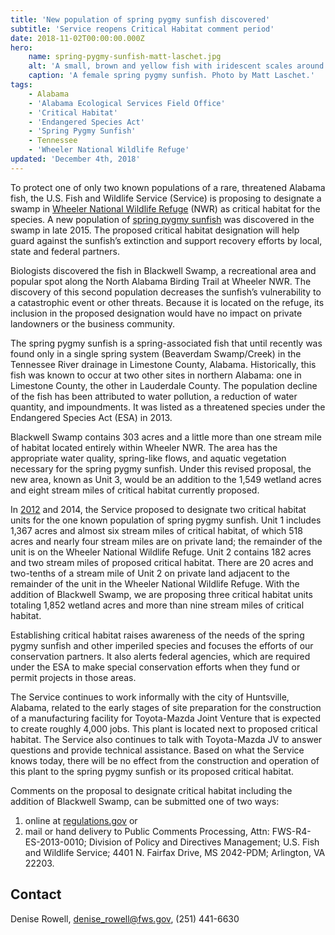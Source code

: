 ```yaml
---
title: 'New population of spring pygmy sunfish discovered'
subtitle: 'Service reopens Critical Habitat comment period'
date: 2018-11-02T00:00:00.000Z
hero:
    name: spring-pygmy-sunfish-matt-laschet.jpg
    alt: 'A small, brown and yellow fish with iridescent scales around its gills'
    caption: 'A female spring pygmy sunfish. Photo by Matt Laschet.'
tags:
    - Alabama
    - 'Alabama Ecological Services Field Office'
    - 'Critical Habitat'
    - 'Endangered Species Act'
    - 'Spring Pygmy Sunfish'
    - Tennessee
    - 'Wheeler National Wildlife Refuge'
updated: 'December 4th, 2018'
---
```


To protect one of only two known populations of a rare, threatened Alabama fish, the U.S. Fish and Wildlife Service (Service) is proposing to designate a swamp in [Wheeler National Wildlife Refuge](https://www.fws.gov/refuge/wheeler/) (NWR) as critical habitat for the species. A new population of [spring pygmy sunfish](/wildlife/fishes/spring-pygmy-sunfish) was discovered in the swamp in late 2015. The proposed critical habitat designation will help guard against the sunfish’s extinction and support recovery efforts by local, state and federal partners.

Biologists discovered the fish in Blackwell Swamp, a recreational area and popular spot along the North Alabama Birding Trail at Wheeler NWR. The discovery of this second population decreases the sunfish’s vulnerability to a catastrophic event or other threats. Because it is located on the refuge, its inclusion in the proposed designation would have no impact on private landowners or the business community.

The spring pygmy sunfish is a spring-associated fish that until recently was found only in a single spring system (Beaverdam Swamp/Creek) in the Tennessee River drainage in Limestone County, Alabama. Historically, this fish was known to occur at two other sites in northern Alabama: one in Limestone County, the other in Lauderdale County. The population decline of the fish has been attributed to water pollution, a reduction of water quantity, and impoundments. It was listed as a threatened species under the Endangered Species Act (ESA) in 2013.

Blackwell Swamp contains 303 acres and a little more than one stream mile of habitat located entirely within Wheeler NWR. The area has the appropriate water quality, spring-like flows, and aquatic vegetation necessary for the spring pygmy sunfish. Under this revised proposal, the new area, known as Unit 3, would be an addition to the 1,549 wetland acres and eight stream miles of critical habitat currently proposed.

In [2012](/news/2012/10/service-proposes-to-protect-the-spring-pygmy-sunfish-and-designate-critical-habitat-under-the-endangered-species-act/) and 2014, the Service proposed to designate two critical habitat units for the one known population of spring pygmy sunfish. Unit 1 includes 1,367 acres and almost six stream miles of critical habitat, of which 518 acres and nearly four stream miles are on private land; the remainder of the unit is on the Wheeler National Wildlife Refuge. Unit 2 contains 182 acres and two stream miles of proposed critical habitat. There are 20 acres and two-tenths of a stream mile of Unit 2 on private land adjacent to the remainder of the unit in the Wheeler National Wildlife Refuge. With the addition of Blackwell Swamp, we are proposing three critical habitat units totaling 1,852 wetland acres and more than nine stream miles of critical habitat.

Establishing critical habitat raises awareness of the needs of the spring pygmy sunfish and other imperiled species and focuses the efforts of our conservation partners. It also alerts federal agencies, which are required under the ESA to make special conservation efforts when they fund or permit projects in those areas.

The Service continues to work informally with the city of Huntsville, Alabama, related to the early stages of site preparation for the construction of a manufacturing facility for Toyota-Mazda Joint Venture that is expected to create roughly 4,000 jobs. This plant is located next to proposed critical habitat. The Service also continues to talk with Toyota-Mazda JV to answer questions and provide technical assistance. Based on what the Service knows today, there will be no effect from the construction and operation of this plant to the spring pygmy sunfish or its proposed critical habitat.

Comments on the proposal to designate critical habitat including the addition of Blackwell Swamp, can be submitted one of two ways:

1. online at [regulations.gov](https://regulations.gov) or
2. mail or hand delivery to Public Comments Processing, Attn: FWS-R4-ES-2013-0010; Division of Policy and Directives Management; U.S. Fish and Wildlife Service; 4401 N. Fairfax Drive, MS 2042-PDM; Arlington, VA 22203.

## Contact

Denise Rowell, [denise_rowell@fws.gov](mailto:denise_rowell@fws.gov), (251) 441-6630
